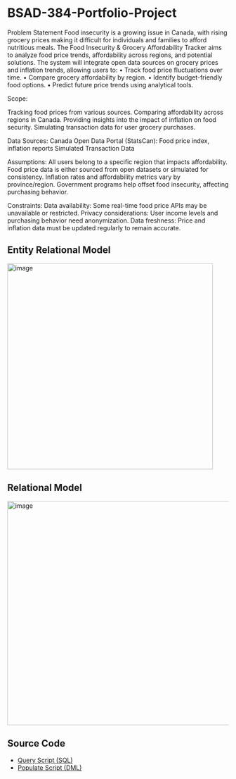 # BSAD-384-Portfolio-Project
Problem Statement
Food insecurity is a growing issue in Canada, with rising grocery prices making it difficult for individuals and families to afford nutritious meals. The Food Insecurity & Grocery Affordability Tracker aims to analyze food price trends, affordability across regions, and potential solutions. The system will integrate open data sources on grocery prices and inflation trends, allowing users to:
•	Track food price fluctuations over time.
•	Compare grocery affordability by region.
•	Identify budget-friendly food options.
•	Predict future price trends using analytical tools.

Scope:

Tracking food prices from various sources.
Comparing affordability across regions in Canada.
Providing insights into the impact of inflation on food security.
Simulating transaction data for user grocery purchases.


Data Sources:
Canada Open Data Portal (StatsCan): Food price index, inflation reports
Simulated Transaction Data

Assumptions:
All users belong to a specific region that impacts affordability.
Food price data is either sourced from open datasets or simulated for consistency.
Inflation rates and affordability metrics vary by province/region.
Government programs help offset food insecurity, affecting purchasing behavior.

Constraints:
Data availability: Some real-time food price APIs may be unavailable or restricted.
Privacy considerations: User income levels and purchasing behavior need anonymization.
Data freshness: Price and inflation data must be updated regularly to remain accurate.



## Entity Relational Model

<img width="468" alt="image" src="https://github.com/user-attachments/assets/f9f62687-19c3-4243-9f0e-2fb7bccf3f6d" />

## Relational Model

<img width="509" alt="image" src="https://github.com/user-attachments/assets/dd41d54b-7875-47f3-9552-517ba5265cd4" />


## Source Code


* [Query Script (SQL)](Query.sql)
* [Populate Script (DML)](populate.sql)

